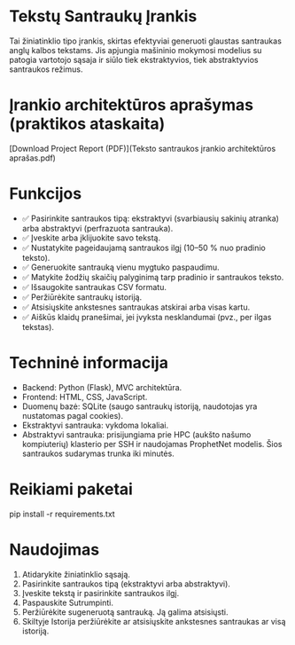 # Tekstų Santraukų Įrankis
Tai žiniatinklio tipo įrankis, skirtas efektyviai generuoti glaustas santraukas anglų kalbos tekstams. Jis apjungia mašininio mokymosi modelius su patogia vartotojo sąsaja ir siūlo tiek ekstraktyvios, tiek abstraktyvios santraukos režimus.

# Įrankio architektūros aprašymas (praktikos ataskaita)
[Download Project Report (PDF)](Teksto santraukos įrankio architektūros aprašas.pdf)

# Funkcijos
* ✅ Pasirinkite santraukos tipą: ekstraktyvi (svarbiausių sakinių atranka) arba abstraktyvi (perfrazuota santrauka).
* ✅ Įveskite arba įklijuokite savo tekstą.
* ✅ Nustatykite pageidaujamą santraukos ilgį (10–50 % nuo pradinio teksto).
* ✅ Generuokite santrauką vienu mygtuko paspaudimu.
* ✅ Matykite žodžių skaičių palyginimą tarp pradinio ir santraukos teksto.
* ✅ Išsaugokite santraukas CSV formatu.
* ✅ Peržiūrėkite santraukų istoriją.
* ✅ Atsisiųskite ankstesnes santraukas atskirai arba visas kartu.
* ✅ Aiškūs klaidų pranešimai, jei įvyksta nesklandumai (pvz., per ilgas tekstas).

# Techninė informacija
- Backend: Python (Flask), MVC architektūra.
- Frontend: HTML, CSS, JavaScript.
- Duomenų bazė: SQLite (saugo santraukų istoriją, naudotojas yra nustatomas pagal cookies).
- Ekstraktyvi santrauka: vykdoma lokaliai.
- Abstraktyvi santrauka: prisijungiama prie HPC (aukšto našumo kompiuterių) klasterio per SSH ir naudojamas ProphetNet modelis. Šios santraukos sudarymas trunka iki minutės.

# Reikiami paketai
pip install -r requirements.txt

# Naudojimas
1. Atidarykite žiniatinklio sąsają.
2. Pasirinkite santraukos tipą (ekstraktyvi arba abstraktyvi).
3. Įveskite tekstą ir pasirinkite santraukos ilgį.
4. Paspauskite Sutrumpinti.
5. Peržiūrėkite sugeneruotą santrauką. Ją galima atsisiųsti.
6. Skiltyje Istorija peržiūrėkite ar atsisiųskite ankstesnes santraukas ar visą istoriją.
